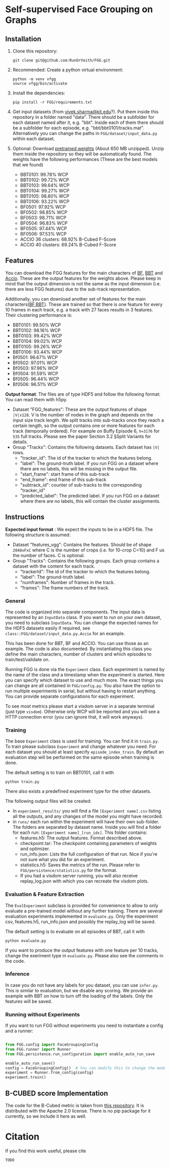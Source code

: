 # Self-supervised Face Grouping on Graphs



## Installation

1. Clone this repository:
    ```
    git clone git@github.com:RunOrVeith/FGG.git
    ```
2. Recommended: Create a python virtual environment:
    ```
    python -m venv vfgg
    source vfgg/bin/activate
    ```
3. Install the dependencies:
    ```
    pip install -r FGG/requirements.txt
    ```
4. Get input datasets (from vivek.sharma@kit.edu?).
Put them inside this repository in a folder named "data".
There should be a subfolder for each dataset named after it, e.g. "bbt".
Inside each of them there should be a subfolder for each episode, e.g. "bbt/bbt0101/tracks.mat".
Alternatively you can change the paths in `FGG/dataset/input_data.py` within each dataset.


5. Optional: Download [pretrained weights](https://drive.google.com/uc?export=download&id=1VkFMpiMkYI1_SpBQ05EQjB0Y2P7vYdgr) 
    (About 650 MB unzipped). Unzip them inside the repository so they will be automatically found.
    The weights have the following performances (These are the best models that we found) 
    - BBT0101: 99.78% WCP
    - BBT0102: 99.72% WCP
    - BBT0103: 99.64% WCP
    - BBT0104: 99.27% WCP
    - BBT0105: 98.80% WCP
    - BBT0106: 93.22% WCP
    - BF0501: 97.92% WCP
    - BF0502: 98.85% WCP
    - BF0503: 98.71% WCP
    - BF0504: 96.83% WCP
    - BF0505: 97.44% WCP
    - BF0506: 97.53% WCP 
    - ACCIO 36 clusters: 68.92% B-Cubed F-Score
    - ACCIO 40 clusters: 69.24% B-Cubed F-Score
    

## Features

You can download the FGG features for the main characters of [BF](https://drive.google.com/uc?export=download&id=1QAjeSEAEMP4vgmbj42ypFPYwqK_lxP1n), [BBT](https://drive.google.com/uc?export=download&id=1zG6J_cUsIZGm8DVqlPYo6e9sGnlHMwnf) and [Accio](https://drive.google.com/uc?export=download&id=1yhtipY3l1U-geSSqk2ikgIg0M6ZmrMEK).
These are the output features for the weights above.
Please keep in mind that the output dimension is not the same as the input dimension (i.e. there are less FGG features)
due to the sub-track representation.

Additionally, you can download another set of features for the main characters([BF](https://drive.google.com/uc?export=download&id=1Lok3O2oZhA5zdLeivpccROZREU9fAiGW),[BBT](https://drive.google.com/uc?export=download&id=1p_6kJCWMtANSk_LnHgFACjV6TESIfBr8)).
These are trained so that there is one feature for every 10 frames in each track, e.g. a track with 27 faces results in 3 features.
Their clustering performance is:
- BBT0101: 99.50% WCP
- BBT0102: 98.16% WCP
- BBT0103: 99.42% WCP
- BBT0104: 99.02% WCP
- BBT0105: 99.26% WCP
- BBT0106: 93.44% WCP
- Bf0501: 96.67% WCP
- Bf0502: 97.01% WCP
- Bf0503: 97.96% WCP
- Bf0504: 91.59% WCP
- Bf0505: 96.44% WCP
- Bf0506: 96.51% WCP


__Output format__:
The files are of type HDF5 and follow the following format:
You can read them with h5py.
- Dataset "FGG_features": These are the output features of shape `|V|x128`.
V is the number of nodes in the graph and depends on the input size track length.
We split tracks into sub-tracks once they reach a certain length,
so the output contains one or more features for each track (temporally ordered).
For example on Buffy Episode 6, `V=3176` for `535` full tracks.
Please see the paper Section 3.2 §Split Variants for details.
- Group "Tracks": Contains the following  datasets. Each dataset has `|V|` rows.
    - "tracker_id": The id of the tracker to which the features belong.
    - "label": The ground-truth label. If you run  FGG on a dataset where there are no labels, this will be missing in the output file.
    - "start_frame": start frame of this sub-track
    - "end_frame": end frame of this sub-track
    - "subtrack_id": counter of sub-tracks to the corresponding "tracker_id"
    - "predicted_label": The predicted label. If you run  FGG on a dataset where there are no labels, this will contain the cluster assignments.
    
    
## Instructions


__Expected input format__ :
We expect the inputs to be in a HDF5 file.
The following structure is assumed:

- Dataset "features_vgg": Contains the features. Should be of shape `2048xFxC` where C is the number of crops (i.e. for 10-crop C=10) and F us the number of faces. C is optional.
- Group "Tracks": Contains the following groups. Each group contains a dataset with the content for each track.
    - "trackerId": The id of the tracker to which the features belong.
    - "label": The ground-truth label.
    - "numframes": Number of frames in the track.
    - "frames": The frame numbers of the track.


### General

The code is organized into separate components.
The input data is represented by an `InputData` class.
If you want to run on your own dataset, you need to subclass `InputData`.
You can change the expected names for the HDF5 datasets easily if required, see
`class::FGG/dataset/input_data.py.Accio` for an example.

This has been done for BBT, BF and ACCIO. 
You can use those as an example.
The code is also documented.
By instantiating this class you define the main characters, number of clusters and which episodes to train/test/validate on.

Running FGG is done via the `Experiment` class.
Each experiment is named by the name of the class and a timestamp when the experiment is started.
Here you can specify which dataset to use and much more.
The exact things you can change are all contained in `FGG/config.py`.
You also have the option to run multiple experiments in serial, but without having to restart anything.
You can provide separate configurations for each experiment.
                          
To see most metrics please start a visdom server in a separate terminal (just type `visdom`).
Otherwise only WCP will be reported and you will see a HTTP connection error (you can ignore that, it will work anyways).                         
                       
### Training

The base `Experiment` class is used for training.
You can find it in `train.py`.
To train please subclass `Experiment` and change whatever you need.
For each dataset you should at least specify `episode_index_train`.
By default an evaluation step will be performed on the same episode when training is done.

The default setting is to train on BBT0101, call it with
```
python train.py
```
There also exists a predefined experiment type for the other datasets.

The following output files will be created:

- In `experiment_results/` you will find a file `[Experiment name].csv` listing all the outputs, and any changes of the model you might have recorded.
- in `runs/` each run within the experiment will have their own sub-folder. The folders are separated by dataset name.
  Inside you will find a folder for each run: `[Experiment name]_[run_idx]`. This folder contains:
  - features.h5: The output features. Format described above.
  - checkpoint.tar: The checkpoint containing parameters of weights and optimizer.
  - run_info.json: Lists the full configuration of that run. Nice if you're not sure what you did for an experiment.
  - statistics.h5: Saves the metrics of the run. Please refer to `FGG/persistence/statistics.py` for the format.
  - If you had a visdom server running, you will also receive replay_log.json with which you can recreate the visdom plots.
  
### Evaluation & Feature Extraction

The `EvalExperiment` subclass is provided for convenience to allow to only evaluate a pre-trained model
without any further training.
There are several evaluation experiments implemented in `evaluate.py`.
Only the experiment csv, features.h5, run_info.json and possibly the replay_log will be saved.

The default setting is to evaluate on all episodes of BBT, call it with
```
python evaluate.py
```

If you want to produce the output features with one feature per 10 tracks,
change the exeriment type in `evaluate.py`.
Please also see the comments in the code.

### Inference

In case you do not have any labels for you dataset, you can use `infer.py`.
This is similar to evaluation, but we disable any scoring.
We provide an example with BBT on how to turn off the loading of the labels.
Only the features will be saved.
    
    
    
### Running without Experiments

If you want to run FGG without experiments you need to instantiate a config and a runner:
```python

from FGG.config import FaceGroupingConfig
from FGG.runner import Runner
from FGG.persistence.run_configuration import enable_auto_run_save

enable_auto_run_save()
config = FaceGroupingConfig()  # You can modify this to change the mode's behavior.
experiment = Runner.from_config(config)
experiment.train()
```
## B-CUBED score Implementation

The code for the B-Cubed metric is taken from [this repository](https://github.com/m-wiesner/BCUBED).
It is distributed with the Apache 2.0 license.
There is no pip package for it currently, so we include it here as well.


# Citation

If you find this work useful, please cite

```
TODO
```
